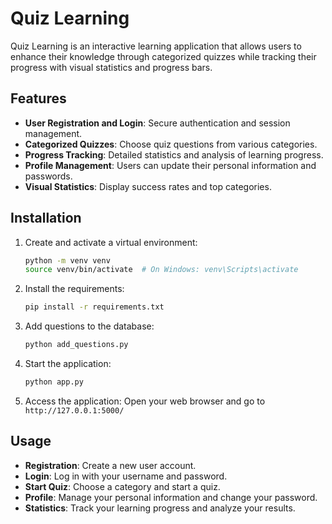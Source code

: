 # Quiz Learning

Quiz Learning is an interactive learning application that allows users to enhance their knowledge through categorized quizzes while tracking their progress with visual statistics and progress bars.


## Features

- **User Registration and Login**: Secure authentication and session management.
- **Categorized Quizzes**: Choose quiz questions from various categories.
- **Progress Tracking**: Detailed statistics and analysis of learning progress.
- **Profile Management**: Users can update their personal information and passwords.
- **Visual Statistics**: Display success rates and top categories.


## Installation


1. Create and activate a virtual environment:
    ```bash
    python -m venv venv
    source venv/bin/activate  # On Windows: venv\Scripts\activate
    ```

2. Install the requirements:
    ```bash
    pip install -r requirements.txt
    ```

3. Add questions to the database:
    ```bash
    python add_questions.py
    ```

4. Start the application:
    ```bash
    python app.py
    ```

5. Access the application:
    Open your web browser and go to `http://127.0.0.1:5000/`

## Usage

- **Registration**: Create a new user account.
- **Login**: Log in with your username and password.
- **Start Quiz**: Choose a category and start a quiz.
- **Profile**: Manage your personal information and change your password.
- **Statistics**: Track your learning progress and analyze your results.

 

